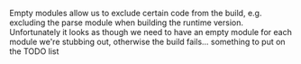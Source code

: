 Empty modules allow us to exclude certain code from the build, e.g. excluding the parse module when building the runtime version. Unfortunately it looks as though we need to have an empty module for each module we're stubbing out, otherwise the build fails... something to put on the TODO list
